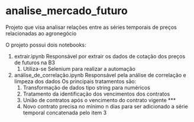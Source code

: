 # analise_mercado_futuro
Projeto que visa analisar relações entre as séries temporais de preços relacionadas ao agronegócio

O projeto possui dois notebooks:

1. extrair.ipynb
  Responsável por extrair os dados de cotação dos preços de futuros na B3
    1. Utiliza-se Selenium para realizar a automação
3. análise_de_correlação.ipynb
  Responsável pela análise de correlação e limpeza dos dados
  Os principais tratamentos são:
    1. Transformação de dados tipo string para numéricos
    2. Tratamento da identificação dos vencimentos dos contratos
    3. União de contratos após o vencimento do contrato vigente ***
    4. Novo contrato precisa no mínimo n dias  para ser adicionado a série temporal concatenada pelo item 3
